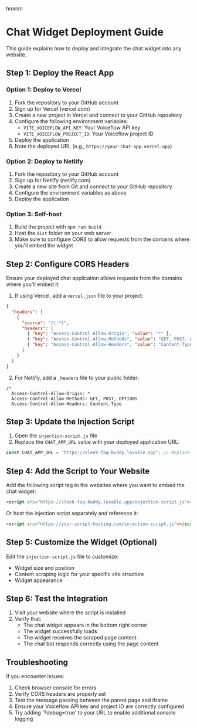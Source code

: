 hmmm
# Chat Widget Deployment Guide

This guide explains how to deploy and integrate the chat widget into any website.

## Step 1: Deploy the React App

### Option 1: Deploy to Vercel
1. Fork the repository to your GitHub account
2. Sign up for Vercel (vercel.com)
3. Create a new project in Vercel and connect to your GitHub repository
4. Configure the following environment variables:
   - `VITE_VOICEFLOW_API_KEY`: Your Voiceflow API key
   - `VITE_VOICEFLOW_PROJECT_ID`: Your Voiceflow project ID
5. Deploy the application
6. Note the deployed URL (e.g., `https://your-chat-app.vercel.app`)

### Option 2: Deploy to Netlify
1. Fork the repository to your GitHub account
2. Sign up for Netlify (netlify.com)
3. Create a new site from Git and connect to your GitHub repository
4. Configure the environment variables as above
5. Deploy the application

### Option 3: Self-host
1. Build the project with `npm run build`
2. Host the `dist` folder on your web server
3. Make sure to configure CORS to allow requests from the domains where you'll embed the widget

## Step 2: Configure CORS Headers

Ensure your deployed chat application allows requests from the domains where you'll embed it:

1. If using Vercel, add a `vercel.json` file to your project:
```json
{
  "headers": [
    {
      "source": "/(.*)",
      "headers": [
        { "key": "Access-Control-Allow-Origin", "value": "*" },
        { "key": "Access-Control-Allow-Methods", "value": "GET, POST, OPTIONS" },
        { "key": "Access-Control-Allow-Headers", "value": "Content-Type" }
      ]
    }
  ]
}
```

2. For Netlify, add a `_headers` file to your public folder:
```
/*
  Access-Control-Allow-Origin: *
  Access-Control-Allow-Methods: GET, POST, OPTIONS
  Access-Control-Allow-Headers: Content-Type
```

## Step 3: Update the Injection Script

1. Open the `injection-script.js` file
2. Replace the `CHAT_APP_URL` value with your deployed application URL:

```javascript
const CHAT_APP_URL = "https://sleek-faq-buddy.lovable.app"; // Replace with your actual URL
```

## Step 4: Add the Script to Your Website

Add the following script tag to the websites where you want to embed the chat widget:

```html
<script src="https://sleek-faq-buddy.lovable.app/injection-script.js"></script>
```

Or host the injection script separately and reference it:

```html
<script src="https://your-script-hosting.com/injection-script.js"></script>
```

## Step 5: Customize the Widget (Optional)

Edit the `injection-script.js` file to customize:

- Widget size and position
- Content scraping logic for your specific site structure
- Widget appearance

## Step 6: Test the Integration

1. Visit your website where the script is installed
2. Verify that:
   - The chat widget appears in the bottom right corner
   - The widget successfully loads
   - The widget receives the scraped page content
   - The chat bot responds correctly using the page content

## Troubleshooting

If you encounter issues:

1. Check browser console for errors
2. Verify CORS headers are properly set
3. Test the message passing between the parent page and iframe
4. Ensure your Voiceflow API key and project ID are correctly configured
5. Try adding '?debug=true' to your URL to enable additional console logging
